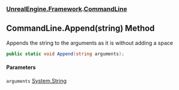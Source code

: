 ### [UnrealEngine.Framework](./UnrealEngine-Framework.md 'UnrealEngine.Framework').[CommandLine](./UnrealEngine-Framework-CommandLine.md 'UnrealEngine.Framework.CommandLine')
## CommandLine.Append(string) Method
Appends the string to the arguments as it is without adding a space  
```csharp
public static void Append(string arguments);
```
#### Parameters
<a name='UnrealEngine-Framework-CommandLine-Append(string)-arguments'></a>
`arguments` [System.String](https://docs.microsoft.com/en-us/dotnet/api/System.String 'System.String')  
  
